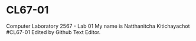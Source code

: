 # CL67-01
Computer Laboratory 2567 - Lab 01
My name is Natthanitcha Kitichayachot
#CL67-01
Edited by Github Text Editor.
